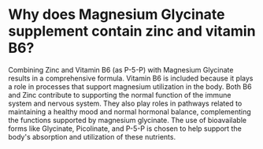 # Why does Magnesium Glycinate supplement contain zinc and vitamin B6?

Combining Zinc and Vitamin B6 (as P-5-P) with Magnesium Glycinate results in a comprehensive formula. Vitamin B6 is included because it plays a role in processes that support magnesium utilization in the body. Both B6 and Zinc contribute to supporting the normal function of the immune system and nervous system. They also play roles in pathways related to maintaining a healthy mood and normal hormonal balance, complementing the functions supported by magnesium glycinate. The use of bioavailable forms like Glycinate, Picolinate, and P-5-P is chosen to help support the body's absorption and utilization of these nutrients.